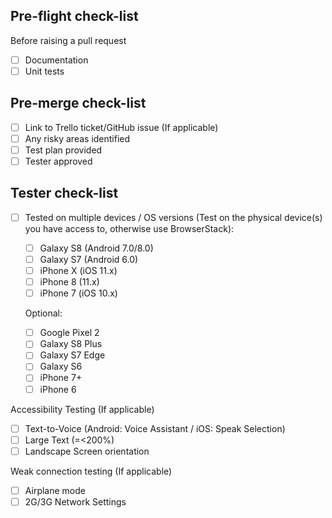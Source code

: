 ## Pre-flight check-list

Before raising a pull request

* [ ] Documentation
* [ ] Unit tests

## Pre-merge check-list

* [ ] Link to Trello ticket/GitHub issue (If applicable)
* [ ] Any risky areas identified
* [ ] Test plan provided
* [ ] Tester approved

## Tester check-list

* [ ] Tested on multiple devices / OS versions (Test on the physical device(s) you have access to, otherwise use BrowserStack):

  * [ ] Galaxy S8 (Android 7.0/8.0)
  * [ ] Galaxy S7 (Android 6.0)
  * [ ] iPhone X (iOS 11.x)
  * [ ] iPhone 8 (11.x)
  * [ ] iPhone 7 (iOS 10.x)

  Optional:

  * [ ] Google Pixel 2
  * [ ] Galaxy S8 Plus
  * [ ] Galaxy S7 Edge
  * [ ] Galaxy S6
  * [ ] iPhone 7+
  * [ ] iPhone 6

Accessibility Testing (If applicable)

* [ ] Text-to-Voice (Android: Voice Assistant / iOS: Speak Selection)
* [ ] Large Text (=<200%)
* [ ] Landscape Screen orientation

Weak connection testing (If applicable)

* [ ] Airplane mode
* [ ] 2G/3G Network Settings
